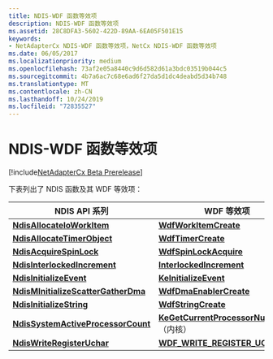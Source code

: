 ```yaml
---
title: NDIS-WDF 函数等效项
description: NDIS-WDF 函数等效项
ms.assetid: 28C8DFA3-5602-422D-89AA-6EA05F501E15
keywords:
- NetAdapterCx NDIS-WDF 函数等效项，NetCx NDIS-WDF 函数等效项
ms.date: 06/05/2017
ms.localizationpriority: medium
ms.openlocfilehash: 73af2e05a8440c9d6d582d61a3bdc03519b044c5
ms.sourcegitcommit: 4b7a6ac7c68e6ad6f27da5d1dc4deabd5d34b748
ms.translationtype: MT
ms.contentlocale: zh-CN
ms.lasthandoff: 10/24/2019
ms.locfileid: "72835527"
---
```

# <a name="ndis-wdf-function-equivalents"></a>NDIS-WDF 函数等效项

[!include[NetAdapterCx Beta Prerelease](../netcx-beta-prerelease.md)]

下表列出了 NDIS 函数及其 WDF 等效项：

|NDIS API 系列|WDF 等效项|
|-|-|
|[**NdisAllocateIoWorkItem**](https://docs.microsoft.com/windows-hardware/drivers/ddi/ndis/nf-ndis-ndisallocateioworkitem)|[**WdfWorkItemCreate**](https://docs.microsoft.com/windows-hardware/drivers/ddi/wdfworkitem/nf-wdfworkitem-wdfworkitemcreate)|
|[**NdisAllocateTimerObject**](https://docs.microsoft.com/windows-hardware/drivers/ddi/ndis/nf-ndis-ndisallocatetimerobject)|[**WdfTimerCreate**](https://docs.microsoft.com/windows-hardware/drivers/ddi/wdftimer/nf-wdftimer-wdftimercreate)|
|[**NdisAcquireSpinLock**](https://docs.microsoft.com/windows-hardware/drivers/ddi/ndis/nf-ndis-ndisacquirespinlock)|[**WdfSpinLockAcquire**](https://docs.microsoft.com/previous-versions/windows/hardware/drivers/ff550040(v=vs.85))|
|[**NdisInterlockedIncrement**](https://docs.microsoft.com/windows-hardware/drivers/ddi/ndis/nf-ndis-ndisinterlockedincrement)|[**InterlockedIncrement**](https://docs.microsoft.com/windows-hardware/drivers/ddi/wdm/nf-wdm-interlockedincrement)|
|[**NdisInitializeEvent**](https://docs.microsoft.com/windows-hardware/drivers/ddi/ndis/nf-ndis-ndisinitializeevent)|[**KeInitializeEvent**](https://docs.microsoft.com/windows-hardware/drivers/ddi/wdm/nf-wdm-keinitializeevent)|
|[**NdisMInitializeScatterGatherDma**](https://docs.microsoft.com/previous-versions/windows/hardware/network/ff553543(v=vs.85))|[**WdfDmaEnablerCreate**](https://docs.microsoft.com/windows-hardware/drivers/ddi/wdfdmaenabler/nf-wdfdmaenabler-wdfdmaenablercreate)|
|[**NdisInitializeString**](https://docs.microsoft.com/windows-hardware/drivers/ddi/ndis/nf-ndis-ndisinitializestring)|[**WdfStringCreate**](https://docs.microsoft.com/windows-hardware/drivers/ddi/wdfstring/nf-wdfstring-wdfstringcreate)|
|[**NdisSystemActiveProcessorCount**](https://docs.microsoft.com/windows-hardware/drivers/ddi/ndis/nf-ndis-ndissystemactiveprocessorcount)|[**KeGetCurrentProcessorNumberEx**](https://docs.microsoft.com/windows-hardware/drivers/ddi/ntddk/nf-ntddk-kegetcurrentprocessornumberex) （内核）|
|[**NdisWriteRegisterUchar**](https://docs.microsoft.com/windows-hardware/drivers/ddi/ndis/nf-ndis-ndiswriteregisteruchar)|[**WDF_WRITE_REGISTER_UCHAR**](https://docs.microsoft.com/windows-hardware/drivers/ddi/wdfhwaccess/nf-wdfhwaccess-wdf_write_register_uchar)|

